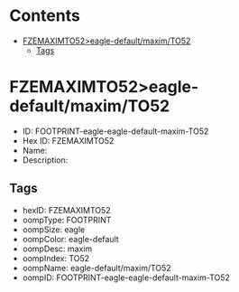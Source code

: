 



Contents
========

* [FZEMAXIMTO52>eagle-default/maxim/TO52](#fzemaximto52eagle-defaultmaximto52)
	* [Tags](#tags)

# FZEMAXIMTO52>eagle-default/maxim/TO52

- ID: FOOTPRINT-eagle-eagle-default-maxim-TO52
- Hex ID: FZEMAXIMTO52
- Name: 
- Description: 

## Tags

- hexID: FZEMAXIMTO52
- oompType: FOOTPRINT
- oompSize: eagle
- oompColor: eagle-default
- oompDesc: maxim
- oompIndex: TO52
- oompName: eagle-default/maxim/TO52
- oompID: FOOTPRINT-eagle-eagle-default-maxim-TO52
